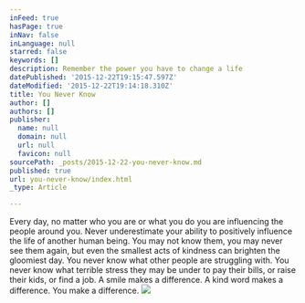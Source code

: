 ```yaml
---
inFeed: true
hasPage: true
inNav: false
inLanguage: null
starred: false
keywords: []
description: Remember the power you have to change a life
datePublished: '2015-12-22T19:15:47.597Z'
dateModified: '2015-12-22T19:14:18.310Z'
title: You Never Know
author: []
authors: []
publisher:
  name: null
  domain: null
  url: null
  favicon: null
sourcePath: _posts/2015-12-22-you-never-know.md
published: true
url: you-never-know/index.html
_type: Article

---
```

Every day, no matter who you are or what you do you are influencing the people around you. Never underestimate your ability to positively influence the life of another human being. You may not know them, you may never see them again, but even the smallest acts of kindness can brighten the gloomiest day. You never know what other people are struggling with. You never know what terrible stress they may be under to pay their bills, or raise their kids, or find a job. A smile makes a difference. A kind word makes a difference. You make a difference.
![](https://the-grid-user-content.s3-us-west-2.amazonaws.com/259f2941-28d9-4dfd-a760-c7e314c0827a.jpg)